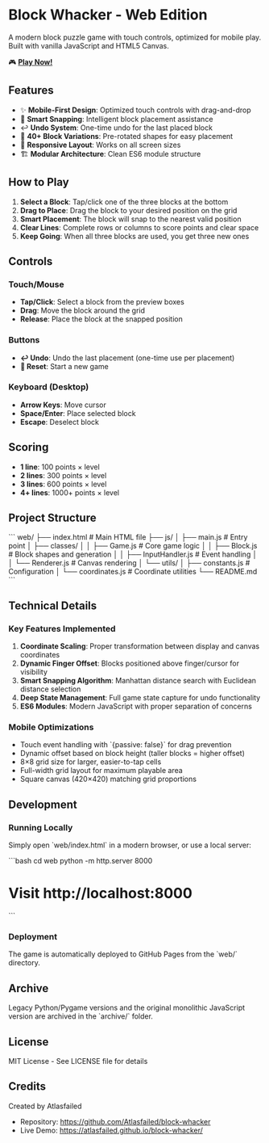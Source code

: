 # Block Whacker - Web Edition

A modern block puzzle game with touch controls, optimized for mobile play. Built with vanilla JavaScript and HTML5 Canvas.

🎮 **[Play Now!](https://atlasfailed.github.io/block-whacker/)**

## Features

- ✨ **Mobile-First Design**: Optimized touch controls with drag-and-drop
- 🎯 **Smart Snapping**: Intelligent block placement assistance
- ↩️ **Undo System**: One-time undo for the last placed block
- 🎨 **40+ Block Variations**: Pre-rotated shapes for easy placement
- 📱 **Responsive Layout**: Works on all screen sizes
- 🏗️ **Modular Architecture**: Clean ES6 module structure

## How to Play

1. **Select a Block**: Tap/click one of the three blocks at the bottom
2. **Drag to Place**: Drag the block to your desired position on the grid
3. **Smart Placement**: The block will snap to the nearest valid position
4. **Clear Lines**: Complete rows or columns to score points and clear space
5. **Keep Going**: When all three blocks are used, you get three new ones

## Controls

### Touch/Mouse
- **Tap/Click**: Select a block from the preview boxes
- **Drag**: Move the block around the grid
- **Release**: Place the block at the snapped position

### Buttons
- **↩️ Undo**: Undo the last placement (one-time use per placement)
- **🔄 Reset**: Start a new game

### Keyboard (Desktop)
- **Arrow Keys**: Move cursor
- **Space/Enter**: Place selected block
- **Escape**: Deselect block

## Scoring

- **1 line**: 100 points × level
- **2 lines**: 300 points × level  
- **3 lines**: 600 points × level
- **4+ lines**: 1000+ points × level

## Project Structure

\`\`\`
web/
├── index.html              # Main HTML file
├── js/
│   ├── main.js            # Entry point
│   ├── classes/
│   │   ├── Game.js        # Core game logic
│   │   ├── Block.js       # Block shapes and generation
│   │   ├── InputHandler.js # Event handling
│   │   └── Renderer.js    # Canvas rendering
│   └── utils/
│       ├── constants.js   # Configuration
│       └── coordinates.js # Coordinate utilities
└── README.md
\`\`\`

## Technical Details

### Key Features Implemented

1. **Coordinate Scaling**: Proper transformation between display and canvas coordinates
2. **Dynamic Finger Offset**: Blocks positioned above finger/cursor for visibility
3. **Smart Snapping Algorithm**: Manhattan distance search with Euclidean distance selection
4. **Deep State Management**: Full game state capture for undo functionality
5. **ES6 Modules**: Modern JavaScript with proper separation of concerns

### Mobile Optimizations

- Touch event handling with \`{passive: false}\` for drag prevention
- Dynamic offset based on block height (taller blocks = higher offset)
- 8×8 grid size for larger, easier-to-tap cells
- Full-width grid layout for maximum playable area
- Square canvas (420×420) matching grid proportions

## Development

### Running Locally

Simply open \`web/index.html\` in a modern browser, or use a local server:

\`\`\`bash
cd web
python -m http.server 8000
# Visit http://localhost:8000
\`\`\`

### Deployment

The game is automatically deployed to GitHub Pages from the \`web/\` directory.

## Archive

Legacy Python/Pygame versions and the original monolithic JavaScript version are archived in the \`archive/\` folder.

## License

MIT License - See LICENSE file for details

## Credits

Created by Atlasfailed
- Repository: https://github.com/Atlasfailed/block-whacker
- Live Demo: https://atlasfailed.github.io/block-whacker/
